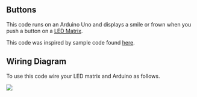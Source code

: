 ## Buttons

This code runs on an Arduino Uno and displays a smile or frown when you push a button on a [LED Matrix](https://www.creatroninc.com/product/16x16-led-matrix-board/).

This code was inspired by sample code found [here](https://www.creatroninc.com/download/16x16-LED-Matrix-Board-Demo-Code.zip).

## Wiring Diagram

To use this code wire your LED matrix and Arduino as follows.

<img src="./circuit.svg">